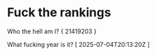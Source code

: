 # Fuck the rankings

Who the hell am I?
{ 21419203 }

What fucking year is it?
[ 2025-07-04T20:13:20Z ]
